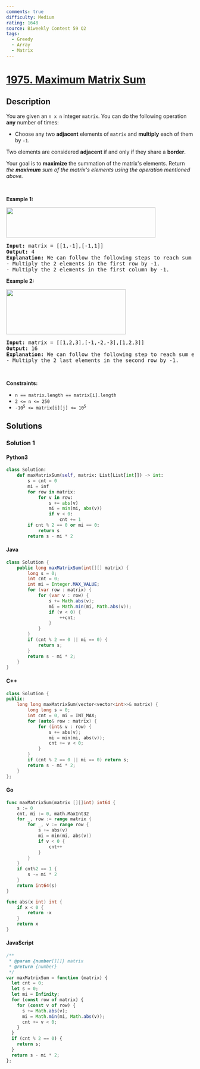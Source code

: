 ```yaml
---
comments: true
difficulty: Medium
rating: 1648
source: Biweekly Contest 59 Q2
tags:
  - Greedy
  - Array
  - Matrix
---
```


<!-- problem:start -->

# [1975. Maximum Matrix Sum](https://leetcode.com/problems/maximum-matrix-sum)

## Description

<!-- description:start -->

<p>You are given an <code>n x n</code> integer <code>matrix</code>. You can do the following operation <strong>any</strong> number of times:</p>

<ul>
	<li>Choose any two <strong>adjacent</strong> elements of <code>matrix</code> and <strong>multiply</strong> each of them by <code>-1</code>.</li>
</ul>

<p>Two elements are considered <strong>adjacent</strong> if and only if they share a <strong>border</strong>.</p>

<p>Your goal is to <strong>maximize</strong> the summation of the matrix&#39;s elements. Return <em>the <strong>maximum</strong> sum of the matrix&#39;s elements using the operation mentioned above.</em></p>

<p>&nbsp;</p>
<p><strong class="example">Example 1:</strong></p>
<img alt="" src="https://fastly.jsdelivr.net/gh/doocs/leetcode@main/solution/1900-1999/1975.Maximum%20Matrix%20Sum/images/pc79-q2ex1.png" style="width: 401px; height: 81px;" />
<pre>
<strong>Input:</strong> matrix = [[1,-1],[-1,1]]
<strong>Output:</strong> 4
<b>Explanation:</b> We can follow the following steps to reach sum equals 4:
- Multiply the 2 elements in the first row by -1.
- Multiply the 2 elements in the first column by -1.
</pre>

<p><strong class="example">Example 2:</strong></p>
<img alt="" src="https://fastly.jsdelivr.net/gh/doocs/leetcode@main/solution/1900-1999/1975.Maximum%20Matrix%20Sum/images/pc79-q2ex2.png" style="width: 321px; height: 121px;" />
<pre>
<strong>Input:</strong> matrix = [[1,2,3],[-1,-2,-3],[1,2,3]]
<strong>Output:</strong> 16
<b>Explanation:</b> We can follow the following step to reach sum equals 16:
- Multiply the 2 last elements in the second row by -1.
</pre>

<p>&nbsp;</p>
<p><strong>Constraints:</strong></p>

<ul>
	<li><code>n == matrix.length == matrix[i].length</code></li>
	<li><code>2 &lt;= n &lt;= 250</code></li>
	<li><code>-10<sup>5</sup> &lt;= matrix[i][j] &lt;= 10<sup>5</sup></code></li>
</ul>

<!-- description:end -->

## Solutions

<!-- solution:start -->

### Solution 1

<!-- tabs:start -->

#### Python3

```python
class Solution:
    def maxMatrixSum(self, matrix: List[List[int]]) -> int:
        s = cnt = 0
        mi = inf
        for row in matrix:
            for v in row:
                s += abs(v)
                mi = min(mi, abs(v))
                if v < 0:
                    cnt += 1
        if cnt % 2 == 0 or mi == 0:
            return s
        return s - mi * 2
```

#### Java

```java
class Solution {
    public long maxMatrixSum(int[][] matrix) {
        long s = 0;
        int cnt = 0;
        int mi = Integer.MAX_VALUE;
        for (var row : matrix) {
            for (var v : row) {
                s += Math.abs(v);
                mi = Math.min(mi, Math.abs(v));
                if (v < 0) {
                    ++cnt;
                }
            }
        }
        if (cnt % 2 == 0 || mi == 0) {
            return s;
        }
        return s - mi * 2;
    }
}
```

#### C++

```cpp
class Solution {
public:
    long long maxMatrixSum(vector<vector<int>>& matrix) {
        long long s = 0;
        int cnt = 0, mi = INT_MAX;
        for (auto& row : matrix) {
            for (int& v : row) {
                s += abs(v);
                mi = min(mi, abs(v));
                cnt += v < 0;
            }
        }
        if (cnt % 2 == 0 || mi == 0) return s;
        return s - mi * 2;
    }
};
```

#### Go

```go
func maxMatrixSum(matrix [][]int) int64 {
	s := 0
	cnt, mi := 0, math.MaxInt32
	for _, row := range matrix {
		for _, v := range row {
			s += abs(v)
			mi = min(mi, abs(v))
			if v < 0 {
				cnt++
			}
		}
	}
	if cnt%2 == 1 {
		s -= mi * 2
	}
	return int64(s)
}

func abs(x int) int {
	if x < 0 {
		return -x
	}
	return x
}
```

#### JavaScript

```js
/**
 * @param {number[][]} matrix
 * @return {number}
 */
var maxMatrixSum = function (matrix) {
  let cnt = 0;
  let s = 0;
  let mi = Infinity;
  for (const row of matrix) {
    for (const v of row) {
      s += Math.abs(v);
      mi = Math.min(mi, Math.abs(v));
      cnt += v < 0;
    }
  }
  if (cnt % 2 == 0) {
    return s;
  }
  return s - mi * 2;
};
```

<!-- tabs:end -->

<!-- solution:end -->

<!-- problem:end -->
